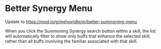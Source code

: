 # Better Synergy Menu
 Update to https://mod.io/g/melvoridle/m/better-summoning-menu

When you click the Summoning Synergy search button within a skill, the list will automatically filter to show only buffs that enhance the selected skill, rather than all buffs involving the familiar associated with that skill.
